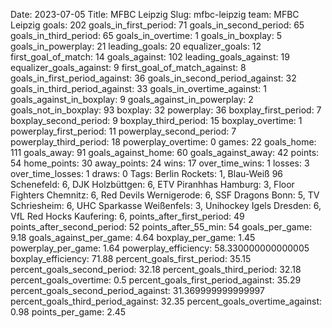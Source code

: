 Date: 2023-07-05
Title: MFBC Leipzig
Slug: mfbc-leipzig
team: MFBC Leipzig
goals: 202
goals_in_first_period: 71
goals_in_second_period: 65
goals_in_third_period: 65
goals_in_overtime: 1
goals_in_boxplay: 5
goals_in_powerplay: 21
leading_goals: 20
equalizer_goals: 12
first_goal_of_match: 14
goals_against: 102
leading_goals_against: 19
equalizer_goals_against: 9
first_goal_of_match_against: 8
goals_in_first_period_against: 36
goals_in_second_period_against: 32
goals_in_third_period_against: 33
goals_in_overtime_against: 1
goals_against_in_boxplay: 9
goals_against_in_powerplay: 2
goals_not_in_boxplay: 93
boxplay: 32
powerplay: 36
boxplay_first_period: 7
boxplay_second_period: 9
boxplay_third_period: 15
boxplay_overtime: 1
powerplay_first_period: 11
powerplay_second_period: 7
powerplay_third_period: 18
powerplay_overtime: 0
games: 22
goals_home: 111
goals_away: 91
goals_against_home: 60
goals_against_away: 42
points: 54
home_points: 30
away_points: 24
wins: 17
over_time_wins: 1
losses: 3
over_time_losses: 1
draws: 0
Tags:  Berlin Rockets: 1,  Blau-Weiß 96 Schenefeld: 6,  DJK Holzbüttgen: 6,  ETV Piranhhas Hamburg: 3,  Floor Fighters Chemnitz: 6,  Red Devils Wernigerode: 6,  SSF Dragons Bonn: 5,  TV Schriesheim: 6,  UHC Sparkasse Weißenfels: 3,  Unihockey Igels Dresden: 6,  VfL Red Hocks Kaufering: 6,
points_after_first_period: 49
points_after_second_period: 52
points_after_55_min: 54
goals_per_game: 9.18
goals_against_per_game: 4.64
boxplay_per_game: 1.45
powerplay_per_game: 1.64
powerplay_efficiency: 58.330000000000005
boxplay_efficiency: 71.88
percent_goals_first_period: 35.15
percent_goals_second_period: 32.18
percent_goals_third_period: 32.18
percent_goals_overtime: 0.5
percent_goals_first_period_against: 35.29
percent_goals_second_period_against: 31.369999999999997
percent_goals_third_period_against: 32.35
percent_goals_overtime_against: 0.98
points_per_game: 2.45
